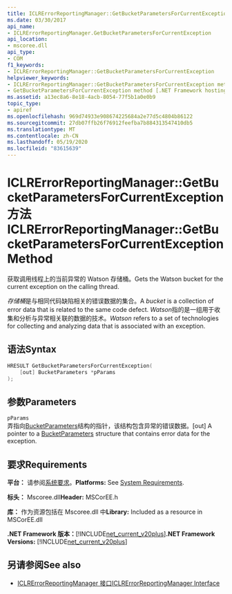 ```yaml
---
title: ICLRErrorReportingManager::GetBucketParametersForCurrentException 方法
ms.date: 03/30/2017
api_name:
- ICLRErrorReportingManager.GetBucketParametersForCurrentException
api_location:
- mscoree.dll
api_type:
- COM
f1_keywords:
- ICLRErrorReportingManager::GetBucketParametersForCurrentException
helpviewer_keywords:
- ICLRErrorReportingManager::GetBucketParametersForCurrentException method [.NET Framework hosting]
- GetBucketParametersForCurrentException method [.NET Framework hosting]
ms.assetid: a13ec8a6-8e18-4acb-8054-77f5b1a0e0b9
topic_type:
- apiref
ms.openlocfilehash: 969d74933e908674225684a2e77d5c4804b86122
ms.sourcegitcommit: 27db07ffb26f76912feefba7b884313547410db5
ms.translationtype: MT
ms.contentlocale: zh-CN
ms.lasthandoff: 05/19/2020
ms.locfileid: "83615639"
---
```

# <a name="iclrerrorreportingmanagergetbucketparametersforcurrentexception-method"></a><span data-ttu-id="7ab5b-102">ICLRErrorReportingManager::GetBucketParametersForCurrentException 方法</span><span class="sxs-lookup"><span data-stu-id="7ab5b-102">ICLRErrorReportingManager::GetBucketParametersForCurrentException Method</span></span>
<span data-ttu-id="7ab5b-103">获取调用线程上的当前异常的 Watson 存储桶。</span><span class="sxs-lookup"><span data-stu-id="7ab5b-103">Gets the Watson bucket for the current exception on the calling thread.</span></span>  
  
 <span data-ttu-id="7ab5b-104">*存储桶*是与相同代码缺陷相关的错误数据的集合。</span><span class="sxs-lookup"><span data-stu-id="7ab5b-104">A *bucket* is a collection of error data that is related to the same code defect.</span></span> <span data-ttu-id="7ab5b-105">*Watson*指的是一组用于收集和分析与异常相关联的数据的技术。</span><span class="sxs-lookup"><span data-stu-id="7ab5b-105">*Watson* refers to a set of technologies for collecting and analyzing data that is associated with an exception.</span></span>  
  
## <a name="syntax"></a><span data-ttu-id="7ab5b-106">语法</span><span class="sxs-lookup"><span data-stu-id="7ab5b-106">Syntax</span></span>  
  
```cpp  
HRESULT GetBucketParametersForCurrentException(  
    [out] BucketParameters *pParams  
);  
```  
  
## <a name="parameters"></a><span data-ttu-id="7ab5b-107">参数</span><span class="sxs-lookup"><span data-stu-id="7ab5b-107">Parameters</span></span>  
 `pParams`  
 <span data-ttu-id="7ab5b-108">弄指向[BucketParameters](bucketparameters-structure.md)结构的指针，该结构包含异常的错误数据。</span><span class="sxs-lookup"><span data-stu-id="7ab5b-108">[out] A pointer to a [BucketParameters](bucketparameters-structure.md) structure that contains error data for the exception.</span></span>  
  
## <a name="requirements"></a><span data-ttu-id="7ab5b-109">要求</span><span class="sxs-lookup"><span data-stu-id="7ab5b-109">Requirements</span></span>  
 <span data-ttu-id="7ab5b-110">**平台：** 请参阅[系统要求](../../get-started/system-requirements.md)。</span><span class="sxs-lookup"><span data-stu-id="7ab5b-110">**Platforms:** See [System Requirements](../../get-started/system-requirements.md).</span></span>  
  
 <span data-ttu-id="7ab5b-111">**标头：** Mscoree.dll</span><span class="sxs-lookup"><span data-stu-id="7ab5b-111">**Header:** MSCorEE.h</span></span>  
  
 <span data-ttu-id="7ab5b-112">**库：** 作为资源包括在 Mscoree.dll 中</span><span class="sxs-lookup"><span data-stu-id="7ab5b-112">**Library:** Included as a resource in MSCorEE.dll</span></span>  
  
 <span data-ttu-id="7ab5b-113">**.NET Framework 版本：**[!INCLUDE[net_current_v20plus](../../../../includes/net-current-v20plus-md.md)]</span><span class="sxs-lookup"><span data-stu-id="7ab5b-113">**.NET Framework Versions:** [!INCLUDE[net_current_v20plus](../../../../includes/net-current-v20plus-md.md)]</span></span>  
  
## <a name="see-also"></a><span data-ttu-id="7ab5b-114">另请参阅</span><span class="sxs-lookup"><span data-stu-id="7ab5b-114">See also</span></span>

- [<span data-ttu-id="7ab5b-115">ICLRErrorReportingManager 接口</span><span class="sxs-lookup"><span data-stu-id="7ab5b-115">ICLRErrorReportingManager Interface</span></span>](iclrerrorreportingmanager-interface.md)
